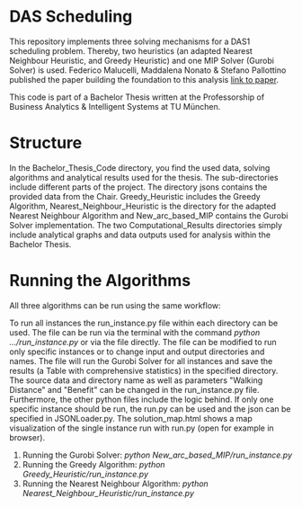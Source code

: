 # DAS Scheduling
This repository implements three solving mechanisms for a DAS1 scheduling problem. Thereby, two heuristics (an adapted
Nearest Neighbour Heuristic, and Greedy Heuristic) and one MIP Solver (Gurobi Solver) is used.
Federico Malucelli, Maddalena Nonato & Stefano Pallottino published the paper building the foundation to this analysis [link to paper](https://link.springer.com/chapter/10.1057/9780230372924_8).

This code is part of a Bachelor Thesis written at the Professorship of Business Analytics & Intelligent Systems at TU München.

# Structure
In the Bachelor_Thesis_Code directory, you find the used data, solving algorithms and analytical results used for the thesis.
The sub-directories include different parts of the project. The directory jsons contains the provided data from the Chair.
Greedy_Heuristic includes the Greedy Algorithm, Nearest_Neighbour_Heuristic is the directory for the adapted Nearest Neighbour Algorithm and New_arc_based_MIP contains the Gurobi Solver implementation. The two Computational_Results directories simply include analytical graphs and data outputs used for analysis within the Bachelor Thesis.

# Running the Algorithms
All three algorithms can be run using the same workflow:

To run all instances the run_instance.py file within each directory can be used. The file can be run via the terminal with the command *python .../run_instance.py* or via the file directly. The file can be modified to run only specific instances or to change input and output directories and names. The file will run the Gurobi Solver for all instances and save the results (a Table with comprehensive statistics) in the specified directory. The source data and directory name as well as parameters "Walking Distance" and "Benefit" can be changed in the run_instance.py file. Furthermore, the other python files include the logic behind. If only one specific instance should be run, the run.py can be used and the json can be specified in JSONLoader.py. The solution_map.html shows a map visualization of the single instance run with run.py (open for example in browser).

1. Running the Gurobi Solver: *python New_arc_based_MIP/run_instance.py* 
2. Running the Greedy Algorithm: *python Greedy_Heuristic/run_instance.py* 
3. Running the Nearest Neighbour Algorithm: *python Nearest_Neighbour_Heuristic/run_instance.py* 
